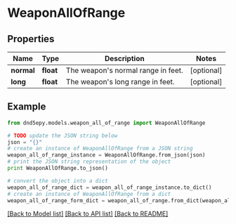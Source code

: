 # WeaponAllOfRange


## Properties
Name | Type | Description | Notes
------------ | ------------- | ------------- | -------------
**normal** | **float** | The weapon&#39;s normal range in feet. | [optional] 
**long** | **float** | The weapon&#39;s long range in feet. | [optional] 

## Example

```python
from dnd5epy.models.weapon_all_of_range import WeaponAllOfRange

# TODO update the JSON string below
json = "{}"
# create an instance of WeaponAllOfRange from a JSON string
weapon_all_of_range_instance = WeaponAllOfRange.from_json(json)
# print the JSON string representation of the object
print WeaponAllOfRange.to_json()

# convert the object into a dict
weapon_all_of_range_dict = weapon_all_of_range_instance.to_dict()
# create an instance of WeaponAllOfRange from a dict
weapon_all_of_range_form_dict = weapon_all_of_range.from_dict(weapon_all_of_range_dict)
```
[[Back to Model list]](../README.md#documentation-for-models) [[Back to API list]](../README.md#documentation-for-api-endpoints) [[Back to README]](../README.md)


